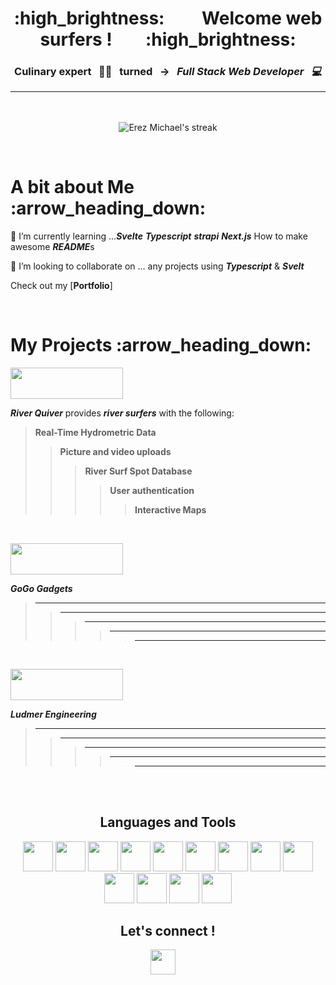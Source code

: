 <h1 align="center">:high_brightness: &nbsp; &nbsp; &nbsp; &nbsp; Welcome <a style="text-decoration: none" href="https://www.surfertoday.com/surfing/the-woman-who-coined-the-expression-surfing-the-internet"> web surfers !</a> &nbsp; &nbsp;  &nbsp; &nbsp;:high_brightness:</h1>
<h3 align="center">

Culinary expert &nbsp; :man_cook: &nbsp; turned &nbsp; -> &nbsp; ***Full Stack Web Developer &nbsp; :computer:*** 

---

</h3>

<br>
<p align="center">
    <a>
        <img title="🔥 Get streak stats for your profile at git.io/streak-stats" alt="Erez Michael's streak" src="https://github-readme-stats-sigma-five.vercel.app/api?username=erez-michael&show_icons=true&theme=tokyonight&hide_border=true"/>
    </a>
</p>
<br/>

<div>
<h1> A bit about Me :arrow_heading_down:</h1>
</div>


 🌱 I’m currently learning ...***Svelte*** ***Typescript*** ***strapi*** ***Next.js*** How to make awesome ***README***s
 >
 👯 I’m looking to collaborate on ... any projects using ***Typescript*** & ***Svelt***
 >
 Check out my <a style="text-decoration: none" href="https://erez-michael-portfolio.vercel.app/">[**Portfolio**]</a>

<br>

<div>
<h1> My Projects :arrow_heading_down:</h1>
</div>

<p align="left"> 
<a href="https://github.com/Erez-Michael/River-Quiver" target="_blank" rel="noreferrer"><img width="180px" height='50px'src="https://res.cloudinary.com/dhcrarc6f/image/upload/v1676650449/riverQuiver_aoob6l.png"/></a>

***River Quiver*** provides ***river surfers*** with the following:

>**Real-Time Hydrometric Data**
>>**Picture and video uploads**
>>>**River Surf Spot Database**
>>>>**User authentication**
>>>>>**Interactive Maps**
    
 <br>

<p align="left"> 
<a href="https://github.com/Erez-Michael/gogo-gadgets-e-commerce" target="_blank" rel="noreferrer"><img width="180px" height='50px'src="https://res.cloudinary.com/dhcrarc6f/image/upload/v1678222645/Gogo_w4ahah.png"/></a>

***GoGo Gadgets***

>****
>>****
>>>****
>>>>****
>>>>>****

 <br>

<p align="left"> 
<a href="https://ludmer-engineering-eta.vercel.app/" target="_blank" rel="noreferrer"><img width="180px" height='50px'src="https://res.cloudinary.com/dhcrarc6f/image/upload/v1678222942/BlackOnBlue_toz6ca.png"/></a>

***Ludmer Engineering*** 

>****
>>****
>>>****
>>>>****
>>>>>****

<br/>

<br>
<h2 align="center">Languages and Tools</h2>

<p align="center"> 
<a href="https://www.w3.org/html/" target="_blank" rel="noreferrer"><img width="48px" height='48px' src="https://res.cloudinary.com/dcfqlsnzh/image/upload/v1673462820/readme-icons/ua7s9uwpkheauietvzbi.svg"/></a>
<a href="https://www.w3schools.com/css/" target="_blank" rel="noreferrer"><img width="48px" height='48px' src="https://res.cloudinary.com/dcfqlsnzh/image/upload/v1673462820/readme-icons/k1nlanmsi5rza2ecauie.svg"/></a> 
<a href="https://developer.mozilla.org/en-US/docs/Web/JavaScript" target="_blank" rel="noreferrer"><img width="48px" height='48px' src="https://res.cloudinary.com/dcfqlsnzh/image/upload/v1673462820/readme-icons/siodyp09azdsz6rlnsmt.svg"/></a>
<a href="https://nodejs.org" target="_blank" rel="noreferrer"><img width="48px" height='48px' src="https://res.cloudinary.com/dcfqlsnzh/image/upload/v1673462818/readme-icons/yvwzjpvrqnybeh6xev66.svg"/></a>
<a href="https://www.mongodb.com/" target="_blank" rel="noreferrer"><img width="48px" height='48px' src="https://res.cloudinary.com/dcfqlsnzh/image/upload/v1673462818/readme-icons/gvucbz7hljvdslzzq07d.svg"/></a>
<a href="https://redux.js.org" target="_blank" rel="noreferrer"><img width="48px" height='48px' src="https://res.cloudinary.com/dcfqlsnzh/image/upload/v1673462818/readme-icons/stcsq8vswykgq3qkilj6.svg"/></a>
<a href="https://www.figma.com/" target="_blank" rel="noreferrer"><img width="48px" height='48px' src="https://res.cloudinary.com/dcfqlsnzh/image/upload/v1673462818/readme-icons/yjhu2m7vamhek9oe5ayj.svg"/></a> 
<a href="https://git-scm.com/" target="_blank" rel="noreferrer"><img width="48px" height='48px' src="https://res.cloudinary.com/dcfqlsnzh/image/upload/v1673462820/readme-icons/x98l5ttjpocrx8k9vajg.svg"/></a>
<a href="https://www.npmjs.com" target="_blank" rel="noreferrer">
<img width="48px" height='48px' src="https://res.cloudinary.com/dcfqlsnzh/image/upload/v1673462819/readme-icons/rawnheh8udz5v4jinzuv.svg"/></a>
<a href="https://reactjs.org/" target="_blank" rel="noreferrer"><img width="48px" height='48px' src="https://res.cloudinary.com/dcfqlsnzh/image/upload/v1673462819/readme-icons/mgyv3zsxcgkaxh26h5m3.svg"/></a>
<a href="https://tailwindcss.com//" target="_blank" rel="noreferrer"><img width="48px" height='48px' src="https://res.cloudinary.com/dhcrarc6f/image/upload/v1676649167/tailwind-css-2_lhsu9t.svg"/></a>
<a href="https://www.autodesk.ca/en/products/autocad/overview?term=1-YEAR&tab=subscription" target="_blank" rel="noreferrer"><img width="48px" height='48px' src="https://res.cloudinary.com/dhcrarc6f/image/upload/v1676649348/icons8-autocad_t56zet.svg"/></a>
<a href="https://insomnia.rest/" target="_blank" rel="noreferrer"><img width="48px" height='48px' src="https://res.cloudinary.com/dhcrarc6f/image/upload/v1676649490/insomnia-svgrepo-com_zju7i2.svg"/></a>
</p>


<h2 align="center">Let's connect !</h2>

<p align="center">
<a href = "https://www.linkedin.com/in/erezmichael/"><img width="40px" height='40px' src="https://img.icons8.com/color/344/linkedin-2--v1.png"/></a> &nbsp; &nbsp; 
</p>
</div>
